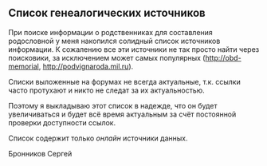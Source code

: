 ## Список генеалогических источников

При поиске информации о родственниках для составления родословной
у меня накопился солидный список источников информации.
К сожалению все эти источники не так просто найти через поисковики,
за исключением может самых популярных (<http://obd-memorial>, <http://podvignaroda.mil.ru>).

Списки выложенные на форумах не всегда актуальные, т.к. ссылки часто протухают
и никто не следат за их актуальностью.

Поэтому я выкладываю этот список в надежде, что он будет увеличиваться
и будет всё время актуальным за счёт постоянной проверки доступности ссылок.

Список содержит только _онлайн_ источники данных.

Бронников Сергей
